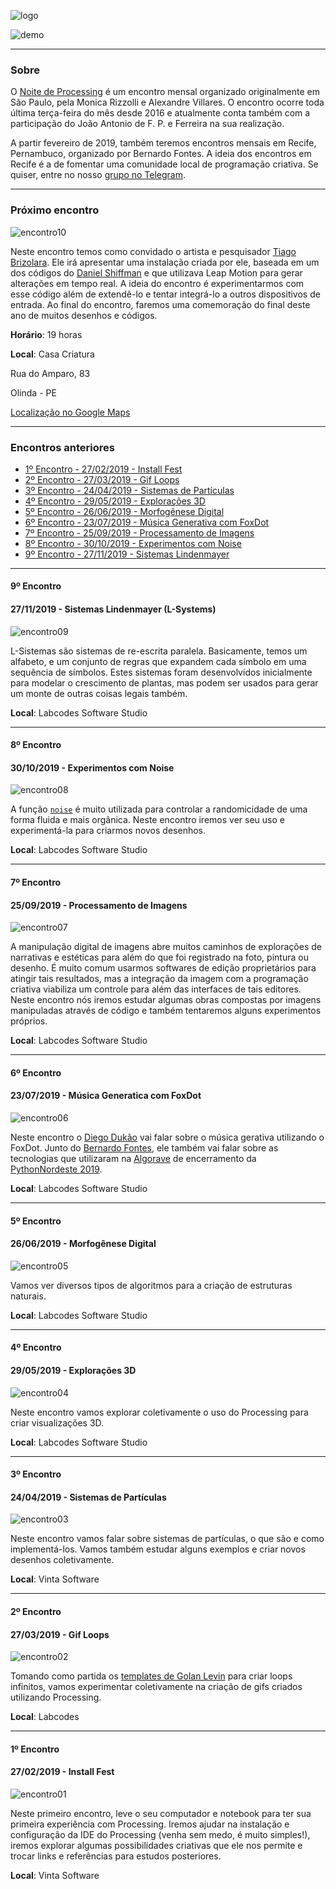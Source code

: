 ![logo](https://garoa.net.br/w/images/Logondp.png)

![demo](https://berinhard.github.io/sketches/s_054/cover.png)

<hr>

### Sobre

O [Noite de Processing](https://garoa.net.br/wiki/Noite_de_Processing) é um encontro mensal organizado originalmente em São Paulo, pela Monica Rizzolli e Alexandre Villares. O encontro ocorre toda última terça-feira do mês desde 2016 e atualmente conta também com a participação do João Antonio de F. P. e Ferreira na sua realização.

A partir fevereiro de 2019, também teremos encontros mensais em Recife, Pernambuco, organizado por Bernardo Fontes. A ideia dos encontros em Recife é a de fomentar uma comunidade local de programação criativa. Se quiser, entre no nosso [grupo no Telegram](https://t.me/joinchat/IdJaxxMa0yC7_5oYtVXg4Q).

<hr>


### Próximo encontro

![encontro10](https://raw.githubusercontent.com/arteprog/noite-processing-recife/master/convites/2019_12_19.png)

Neste encontro temos como convidado o artista e pesquisador [Tiago Brizolara](https://www.instagram.com/tiago.brizolara/?hl=pt). Ele irá apresentar uma instalação criada por ele, baseada em um dos códigos do [Daniel Shiffman](https://shiffman.net/) e que utilizava Leap Motion para gerar alterações em tempo real. A ideia do encontro é experimentarmos com esse código além de extendê-lo e tentar integrá-lo a outros dispositivos de entrada. Ao final do encontro, faremos uma comemoração do final deste ano de muitos desenhos e códigos.

**Horário**: 19 horas

**Local**: Casa Criatura

Rua do Amparo, 83

Olinda - PE

[Localização no Google Maps](https://goo.gl/maps/SMFzu6HRqqFFUDBt5)

<hr>

### Encontros anteriores

- [1º Encontro - 27/02/2019 - Install Fest](#1º-encontro)
- [2º Encontro - 27/03/2019 - Gif Loops](#2º-encontro)
- [3º Encontro - 24/04/2019 - Sistemas de Partículas](#3º-encontro)
- [4º Encontro - 29/05/2019 - Explorações 3D](#4º-encontro)
- [5º Encontro - 26/06/2019 - Morfogênese Digital](#5º-encontro)
- [6º Encontro - 23/07/2019 - Música Generativa com FoxDot](#6º-encontro)
- [7º Encontro - 25/09/2019 - Processamento de Imagens](#7º-encontro)
- [8º Encontro - 30/10/2019 - Experimentos com Noise](#8º-encontro)
- [9º Encontro - 27/11/2019 - Sistemas Lindenmayer](#9º-encontro)

<hr>

#### 9º Encontro
#### 27/11/2019 - Sistemas Lindenmayer (L-Systems)

![encontro09](https://raw.githubusercontent.com/arteprog/noite-processing-recife/master/convites/2019_11_27.png)

L-Sistemas são sistemas de re-escrita paralela. Basicamente, temos um alfabeto, e um conjunto de regras que expandem cada símbolo em uma sequência de símbolos. Estes sistemas foram desenvolvidos inicialmente para modelar o crescimento de plantas, mas podem ser usados para gerar um monte de outras coisas legais também.

**Local**: Labcodes Software Studio

<hr>

#### 8º Encontro
#### 30/10/2019 - Experimentos com Noise

![encontro08](https://raw.githubusercontent.com/arteprog/noite-processing-recife/master/convites/2019_10_30.png)

A função [`noise`](https://processing.org/reference/noise_.html) é muito utilizada para controlar a randomicidade de uma forma fluida e mais orgânica. Neste encontro iremos ver seu uso e experimentá-la para criarmos novos desenhos.

**Local**: Labcodes Software Studio

<hr>

#### 7º Encontro
#### 25/09/2019 - Processamento de Imagens

![encontro07](https://raw.githubusercontent.com/arteprog/noite-processing-recife/master/convites/2019_09_25.png)

A manipulação digital de imagens abre muitos caminhos de explorações de narrativas e estéticas para além do que foi registrado na foto, pintura ou desenho. É muito comum usarmos softwares de edição proprietários para atingir tais resultados, mas a integração da imagem com a programação criativa viabiliza um controle para além das interfaces de tais editores. Neste encontro nós iremos estudar algumas obras compostas por imagens manipuladas através de código e também tentaremos alguns experimentos próprios.

**Local**: Labcodes Software Studio

<hr>

#### 6º Encontro
#### 23/07/2019 - Música Generatica com FoxDot

![encontro06](https://raw.githubusercontent.com/arteprog/noite-processing-recife/master/convites/2019_07_23.png)

Neste encontro o [Diego Dukão](https://twitter.com/diegodukao) vai falar sobre o música gerativa utilizando o FoxDot. Junto do [Bernardo Fontes](https://berinfontes.com/), ele também vai falar sobre as tecnologias que utilizaram na [Algorave](https://github.com/Algorave/algoraveconduct/blob/master/conduct.md) de encerramento da [PythonNordeste 2019](https://2019.pythonnordeste.org/).

**Local**: Labcodes Software Studio

<hr>

#### 5º Encontro
#### 26/06/2019 - Morfogênese Digital

![encontro05](https://raw.githubusercontent.com/arteprog/noite-processing-recife/master/convites/2019_06_26.png)

Vamos ver diversos tipos de algoritmos para a criação de estruturas naturais.

**Local**: Labcodes Software Studio

<hr>

#### 4º Encontro
#### 29/05/2019 - Explorações 3D

![encontro04](https://raw.githubusercontent.com/arteprog/noite-processing-recife/master/convites/2019_05_29.png)

Neste encontro vamos explorar coletivamente o uso do Processing para criar visualizações 3D.

**Local**: Labcodes Software Studio

<hr>

#### 3º Encontro
#### 24/04/2019 - Sistemas de Partículas

![encontro03](https://raw.githubusercontent.com/arteprog/noite-processing-recife/master/convites/2019_04_24.png)

Neste encontro vamos falar sobre sistemas de partículas, o que são e como implementá-los. Vamos também estudar alguns exemplos e criar novos desenhos coletivamente.

**Local**: Vinta Software

<hr>

#### 2º Encontro
#### 27/03/2019 - Gif Loops

![encontro02](https://raw.githubusercontent.com/arteprog/noite-processing-recife/master/convites/2019_03_27.gif)

Tomando como partida os [templates de Golan Levin](https://github.com/golanlevin/LoopTemplates) para criar loops infinitos, vamos experimentar coletivamente na criação de gifs criados utilizando Processing.

**Local**: Labcodes

<hr>

#### 1º Encontro
#### 27/02/2019 - Install Fest

![encontro01](https://raw.githubusercontent.com/arteprog/noite-processing-recife/master/convites/2019_02_27.png)

Neste primeiro encontro, leve o seu computador e notebook para ter sua primeira experiência com Processing. Iremos ajudar na instalação e configuração da IDE do Processing (venha sem medo, é muito simples!), iremos explorar algumas possibilidades criativas que ele nos permite e trocar links e referências para estudos posteriores.

**Local**: Vinta Software

